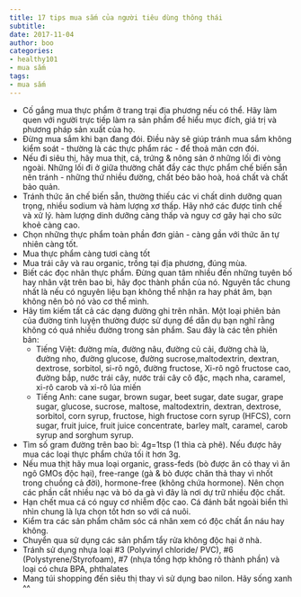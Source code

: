 ```yaml
---
title: 17 tips mua sắm của người tiêu dùng thông thái
subtitle:
date: 2017-11-04
author: boo
categories:
- healthy101
- mua sắm
tags:
- mua sắm
---
```


<ul class="list pl0 measure center">
  <li class="lh-copy pv3 ba bl-0 bt-0 br-0 b--dotted b--black-30">
  Cố gắng mua thực phẩm ở trang trại địa phương nếu có thể. Hãy làm quen với người trực tiếp làm ra sản phẩm để hiểu mục đích, giá trị và phương pháp sản xuất của họ.
  </li>

  <li class="lh-copy pv3 ba bl-0 bt-0 br-0 b--dotted b--black-30">
  Đừng mua sắm khi bạn đang đói. Điều này sẽ giúp tránh mua sắm không kiểm soát - thường là các thực phẩm rác - để thoả mãn cơn đói.
  </li>

  <li class="lh-copy pv3 ba bl-0 bt-0 br-0 b--dotted b--black-30">
  Nếu đi siêu thị, hãy mua thịt, cá, trứng & nông sản ở những lối đi vòng ngoài. Những lối đi ở giữa thường chất đầy các thực phẩm chế biến sẵn nên tránh - những thứ nhiều đường, chất béo bão hoà, hoá chất và chất bảo quản.
  </li>

  <li class="lh-copy pv3 ba bl-0 bt-0 br-0 b--dotted b--black-30">
  Tránh thức ăn chế biến sẵn, thường thiếu các vi chất dinh dưỡng quan trọng, nhiều sodium và hàm lượng xơ thấp. Hãy nhớ các được tinh chế và xử lý. hàm lượng dinh dưỡng càng thấp và nguy cơ gây hại cho sức khoẻ càng cao.
  </li>

  <li class="lh-copy pv3 ba bl-0 bt-0 br-0 b--dotted b--black-30">
  Chọn những thực phẩm toàn phần đơn giản - càng gần với thức ăn tự nhiên càng tốt.
  </li>

  <li class="lh-copy pv3 ba bl-0 bt-0 br-0 b--dotted b--black-30">
  Mua thực phẩm càng tươi càng tốt
  </li>

  <li class="lh-copy pv3 ba bl-0 bt-0 br-0 b--dotted b--black-30">
  Mua trái cây và rau organic, trồng tại địa phương, đúng mùa.
  </li>

  <li class="lh-copy pv3 ba bl-0 bt-0 br-0 b--dotted b--black-30">
  Biết các đọc nhãn thực phẩm. Đừng quan tâm nhiều đến những tuyên bố hay nhân vật trên bao bì, hãy đọc thành phần của nó. Nguyên tắc chung nhất là nếu có nguyên liệu bạn không thể nhận ra hay phát âm, bạn không nên bỏ nó vào cơ thể mình.
  </li>

  <li class="lh-copy pv3 ba bl-0 bt-0 br-0 b--dotted b--black-30">
  Hãy tìm kiếm tất cả các dạng đường ghi trên nhãn. Một loại phiên bản của đường tinh luyện thường được sử dụng để dẫn dụ bạn nghĩ rằng không có quá nhiều đường trong sản phẩm. Sau đây là các tên phiên bản:
    <ul>
      <li><span class="underline">Tiếng Việt</span>: đường mía, đường nâu, đường củ cải, đường chà là, đường nho, đường glucose, đường sucrose,maltodextrin, dextran, dextrose, sorbitol, si-rô ngô, đường fructose, Xi-rô ngô fructose cao, đường bắp, nước trái cây, nước trái cây cô đặc, mạch nha, caramel, xi-rô carob và xi-rô lúa miến</li>
      <li><span class="underline">Tiếng Anh</span>: cane sugar, brown sugar, beet sugar, date sugar, grape sugar, glucose, sucrose, maltose, maltodextrin, dextran, dextrose, sorbitol, corn syrup, fructose, high fructose corn syrup (HFCS), corn sugar, fruit juice, fruit juice concentrate, barley malt, caramel, carob syrup and sorghum syrup.</li>
    </ul>
  </li>

  <li class="lh-copy pv3 ba bl-0 bt-0 br-0 b--dotted b--black-30">
  Tìm số gram đường trên bao bì: 4g=1tsp (1 thìa cà phê). Nếu được hãy mua các loại thực phẩm chứa tối ít hơn 3g.
  </li>

  <li class="lh-copy pv3 ba bl-0 bt-0 br-0 b--dotted b--black-30">
  Nếu mua thịt hãy mua loại organic, grass-feds (bò được ăn cỏ thay vì ăn ngô GMOs độc hại), free-range (gà & bò được chăn thả thay vì nhốt trong chuồng cả đời), hormone-free (không chứa hormone). Nên chọn các phần cắt nhiều nạc và bỏ da gà vì đây là nơi dự trữ nhiều độc chất.
  </li>

  <li class="lh-copy pv3 ba bl-0 bt-0 br-0 b--dotted b--black-30">
  Hạn chết mua cá có nguy cơ nhiễm độc cao. Cá đánh bắt ngoài biển thì nhìn chung là lựa chọn tốt hơn so với cá nuôi.
  </li>

  <li class="lh-copy pv3 ba bl-0 bt-0 br-0 b--dotted b--black-30">
  Kiểm tra các sản phẩm chăm sóc cá nhân xem có độc chất ẩn náu hay không.
  </li>

  <li class="lh-copy pv3 ba bl-0 bt-0 br-0 b--dotted b--black-30">
  Chuyển qua sử dụng các sản phẩm tẩy rửa không độc hại ở nhà.
  </li>

  <li class="lh-copy pv3 ba bl-0 bt-0 br-0 b--dotted b--black-30">
  Tránh sử dụng nhựa loại #3 (Polyvinyl chloride/ PVC), #6 (Polystyrene/Styrofoam), #7 (nhựa tổng hợp không rõ thành phần) và loại có chưa BPA, phthalates
  </li>

  <li class="lh-copy pv3 bn">
  Mang túi shopping đến siêu thị thay vì sử dụng bao nilon. Hãy sống xanh ^^
  </li>
</ul>
